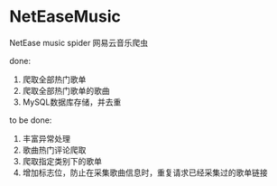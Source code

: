 # NetEaseMusic
NetEase music spider
网易云音乐爬虫

done: 
1. 爬取全部热门歌单
2. 爬取全部热门歌单的歌曲
3. MySQL数据库存储，并去重

to be done:
1. 丰富异常处理
2. 歌曲热门评论爬取
3. 爬取指定类别下的歌单
4. 增加标志位，防止在采集歌曲信息时，重复请求已经采集过的歌单链接
